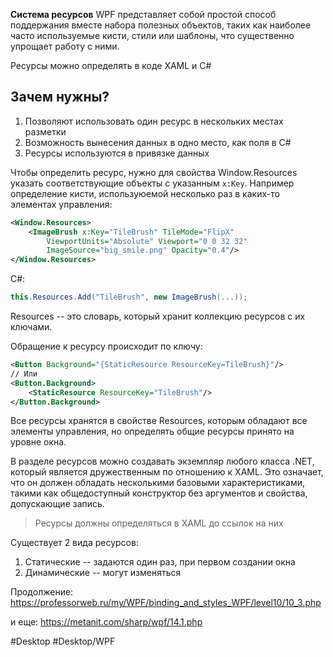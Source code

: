 **Система ресурсов** WPF представляет собой простой способ поддержания вместе набора полезных объектов, таких как наиболее часто используемые кисти, стили или шаблоны, что существенно упрощает работу с ними.

Ресурсы можно определять в коде XAML и C#

## Зачем нужны?

1) Позволяют использовать один ресурс в нескольких местах разметки
2) Возможность вынесения данных в одно место, как поля в C#
3) Ресурсы используются в привязке данных

Чтобы определить ресурс, нужно для свойства Window.Resources указать соответствующие объекты с указанным `x:Key`. Например определение кисти, используюемой несколько раз в каких-то элементах управления:

```xml
<Window.Resources>
	<ImageBrush x:Key="TileBrush" TileMode="FlipX"
		ViewportUnits="Absolute" Viewport="0 0 32 32"
		ImageSource="big_smile.png" Opacity="0.4"/>
</Window.Resources>
```

C#:

```cs
this.Resources.Add("TileBrush", new ImageBrush(...));
```

Resources -- это словарь, который хранит коллекцию ресурсов с их ключами.

Обращение к ресурсу происходит по ключу:

```xml
<Button Background="{StaticResource ResourceKey=TileBrush}"/>
// Или
<Button.Background>
	<StaticResource ResourceKey="TileBrush"/>
</Button.Background>
```

Все ресурсы хранятся в свойстве Resources, которым обладают все элементы управления, но определять общие ресурсы принято на уровне окна.

В разделе ресурсов можно создавать экземпляр любого класса .NET, который является дружественным по отношению к XAML. Это означает, что он должен обладать несколькими базовыми характеристиками, такими как общедоступный конструктор без аргументов и свойства, допускающие запись.

>Ресурсы должны определяться в XAML до ссылок на них

Существует 2 вида ресурсов:

1. Статические -- задаются один раз, при первом создании окна
2. Динамические -- могут изменяться

Продолжение:
https://professorweb.ru/my/WPF/binding_and_styles_WPF/level10/10_3.php

и еще:
https://metanit.com/sharp/wpf/14.1.php

#Desktop #Desktop/WPF